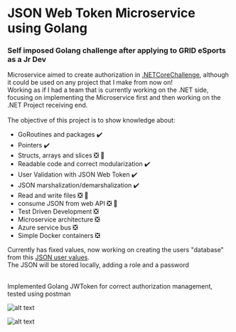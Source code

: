 # JSON Web Token Microservice using Golang
### Self imposed Golang challenge after applying to GRID eSports as a Jr Dev<br>
Microservice aimed to create authorization in [.NETCoreChallenge](https://github.com/SebastianRaiquenParisi/.NETCoreChallenge), although it could be used on any project that I make from now on!<br>
Working as if I had a team that is currently working on the .NET side, focusing on implementing the Microservice first and then working on the .NET Project receiving end.<br><br>
The objective of this project is to show knowledge about:<br>
* GoRoutines and packages :heavy_check_mark:
* Pointers :heavy_check_mark:
* Structs, arrays and slices :negative_squared_cross_mark: :speech_balloon:
* Readable code and correct modularization :heavy_check_mark:
* User Validation with JSON Web Token :heavy_check_mark:
* JSON marshalization/demarshalization :heavy_check_mark:
* Read and write files :negative_squared_cross_mark: :speech_balloon:
* consume JSON from web API :negative_squared_cross_mark: :speech_balloon:
* Test Driven Development :negative_squared_cross_mark: 
* Microservice architecture :negative_squared_cross_mark:
* Azure service bus :negative_squared_cross_mark:
* Simple Docker containers :negative_squared_cross_mark:

Currently has fixed values, now working on creating the users "database" from this [JSON user values](https://reqres.in/api/users).<br>
The JSON will be stored locally, adding a role and a password<br><br>

 
  Implemented Golang JWToken for correct authorization management, tested using postman<br>

![alt text](https://github.com/SebastianRaiquenParisi/JWT-Golang-Microservice/blob/main/documentation-images/JWT-pm-login.png?raw=true)

![alt text](https://github.com/SebastianRaiquenParisi/JWT-Golang-Microservice/blob/main/documentation-images/JWT-pm-validate.png?raw=true)






